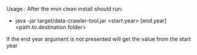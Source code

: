 Usage : After the mvn clean install should run:

* java -jar target/data-crawler-tool.jar <start.year> [end.year] <path.to.destination.folder>

If the end year argument is not presented will get the value from the start year
